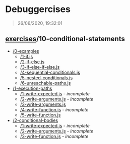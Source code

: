 # Debuggercises 

> 26/06/2020, 19:32:01 

## [exercises](../README.md)/10-conditional-statements 

- [/0-examples](./0-examples/README.md)
  - [/1-if.js](./0-examples/README.md#1-ifjs)  
  - [/2-if-else.js](./0-examples/README.md#2-if-elsejs)  
  - [/3-if-else-if-else.js](./0-examples/README.md#3-if-else-if-elsejs)  
  - [/4-sequential-conditionals.js](./0-examples/README.md#4-sequential-conditionalsjs)  
  - [/5-nested-conditionals.js](./0-examples/README.md#5-nested-conditionalsjs)  
  - [/6-unreachable-paths.js](./0-examples/README.md#6-unreachable-pathsjs)  
- [/1-execution-paths](./1-execution-paths/README.md)
  - [/1-write-expected.js](./1-execution-paths/README.md#1-write-expectedjs) - _incomplete_ 
  - [/2-write-arguments.js](./1-execution-paths/README.md#2-write-argumentsjs) - _incomplete_ 
  - [/3-write-arguments.js](./1-execution-paths/README.md#3-write-argumentsjs)  
  - [/4-write-function.js](./1-execution-paths/README.md#4-write-functionjs) - _incomplete_ 
  - [/5-write-function.js](./1-execution-paths/README.md#5-write-functionjs)  
- [/2-conditional-bodies](./2-conditional-bodies/README.md)
  - [/1-write-expected.js](./2-conditional-bodies/README.md#1-write-expectedjs) - _incomplete_ 
  - [/2-write-arguments.js](./2-conditional-bodies/README.md#2-write-argumentsjs) - _incomplete_ 
  - [/3-write-function.js](./2-conditional-bodies/README.md#3-write-functionjs) - _incomplete_ 

